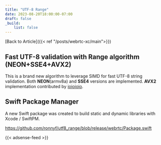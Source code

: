 ```yaml
---
title: "UTF-8 Range"
date: 2023-08-20T18:00:00-07:00
draft: false
_build:
    list: false
---
```


[Back to Article]({{< ref "/posts/webrtc-xc/main">}})

## Fast UTF-8 validation with Range algorithm (NEON+SSE4+AVX2)

This is a brand new algorithm to leverage SIMD for fast UTF-8 string validation. Both **NEON**(armv8a) and **SSE4** versions are implemented. **AVX2** implementation contributed by [ioioioio](https://github.com/ioioioio).

## Swift Package Manager

A new Swift package was created to build static and dynamic libraries with Xcode / SwiftPM.

https://github.com/ronnyf/utf8_range/blob/release/webrtc/Package.swift

{{< adsense-feed >}}